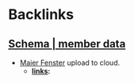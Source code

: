
# Backlinks
## [Schema | member data](<Schema | member data.md>)
- [Maier Fenster](<Maier Fenster.md>) upload to cloud.
    - **[links](<links.md>):**

